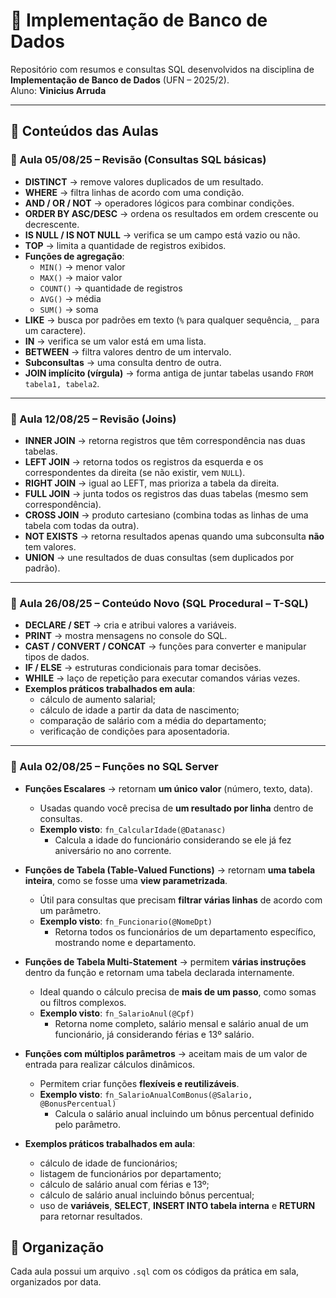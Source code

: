 # 📘 Implementação de Banco de Dados

Repositório com resumos e consultas SQL desenvolvidos na disciplina de **Implementação de Banco de Dados** (UFN – 2025/2).  
Aluno: **Vinicius Arruda**  

---

## 🔹 Conteúdos das Aulas  

### 📅 Aula 05/08/25 – Revisão (Consultas SQL básicas)  
- **DISTINCT** → remove valores duplicados de um resultado.  
- **WHERE** → filtra linhas de acordo com uma condição.  
- **AND / OR / NOT** → operadores lógicos para combinar condições.  
- **ORDER BY ASC/DESC** → ordena os resultados em ordem crescente ou decrescente.  
- **IS NULL / IS NOT NULL** → verifica se um campo está vazio ou não.  
- **TOP** → limita a quantidade de registros exibidos.  
- **Funções de agregação**:  
  - `MIN()` → menor valor  
  - `MAX()` → maior valor  
  - `COUNT()` → quantidade de registros  
  - `AVG()` → média  
  - `SUM()` → soma  
- **LIKE** → busca por padrões em texto (`%` para qualquer sequência, `_` para um caractere).  
- **IN** → verifica se um valor está em uma lista.  
- **BETWEEN** → filtra valores dentro de um intervalo.  
- **Subconsultas** → uma consulta dentro de outra.  
- **JOIN implícito (vírgula)** → forma antiga de juntar tabelas usando `FROM tabela1, tabela2`.  

---

### 📅 Aula 12/08/25 – Revisão (Joins)  
- **INNER JOIN** → retorna registros que têm correspondência nas duas tabelas.  
- **LEFT JOIN** → retorna todos os registros da esquerda e os correspondentes da direita (se não existir, vem `NULL`).  
- **RIGHT JOIN** → igual ao LEFT, mas prioriza a tabela da direita.  
- **FULL JOIN** → junta todos os registros das duas tabelas (mesmo sem correspondência).  
- **CROSS JOIN** → produto cartesiano (combina todas as linhas de uma tabela com todas da outra).  
- **NOT EXISTS** → retorna resultados apenas quando uma subconsulta **não** tem valores.  
- **UNION** → une resultados de duas consultas (sem duplicados por padrão).  

---

### 📅 Aula 26/08/25 – Conteúdo Novo (SQL Procedural – T-SQL)  
- **DECLARE / SET** → cria e atribui valores a variáveis.  
- **PRINT** → mostra mensagens no console do SQL.  
- **CAST / CONVERT / CONCAT** → funções para converter e manipular tipos de dados.  
- **IF / ELSE** → estruturas condicionais para tomar decisões.  
- **WHILE** → laço de repetição para executar comandos várias vezes.  
- **Exemplos práticos trabalhados em aula**:  
  - cálculo de aumento salarial;  
  - cálculo de idade a partir da data de nascimento;  
  - comparação de salário com a média do departamento;  
  - verificação de condições para aposentadoria.  

---

### 📅 Aula 02/08/25 – Funções no SQL Server

- **Funções Escalares** → retornam **um único valor** (número, texto, data).  
  - Usadas quando você precisa de **um resultado por linha** dentro de consultas.  
  - **Exemplo visto**: `fn_CalcularIdade(@Datanasc)`  
    - Calcula a idade do funcionário considerando se ele já fez aniversário no ano corrente.

- **Funções de Tabela (Table-Valued Functions)** → retornam **uma tabela inteira**, como se fosse uma **view parametrizada**.  
  - Útil para consultas que precisam **filtrar várias linhas** de acordo com um parâmetro.  
  - **Exemplo visto**: `fn_Funcionario(@NomeDpt)`  
    - Retorna todos os funcionários de um departamento específico, mostrando nome e departamento.

- **Funções de Tabela Multi-Statement** → permitem **várias instruções** dentro da função e retornam uma tabela declarada internamente.  
  - Ideal quando o cálculo precisa de **mais de um passo**, como somas ou filtros complexos.  
  - **Exemplo visto**: `fn_SalarioAnul(@Cpf)`  
    - Retorna nome completo, salário mensal e salário anual de um funcionário, já considerando férias e 13º salário.

- **Funções com múltiplos parâmetros** → aceitam mais de um valor de entrada para realizar cálculos dinâmicos.  
  - Permitem criar funções **flexíveis e reutilizáveis**.  
  - **Exemplo visto**: `fn_SalarioAnualComBonus(@Salario, @BonusPercentual)`  
    - Calcula o salário anual incluindo um bônus percentual definido pelo parâmetro.

- **Exemplos práticos trabalhados em aula**:  
  - cálculo de idade de funcionários;  
  - listagem de funcionários por departamento;  
  - cálculo de salário anual com férias e 13º;  
  - cálculo de salário anual incluindo bônus percentual;  
  - uso de **variáveis**, **SELECT**, **INSERT INTO tabela interna** e **RETURN** para retornar resultados.


## 📂 Organização  
Cada aula possui um arquivo `.sql` com os códigos da prática em sala, organizados por data.  
